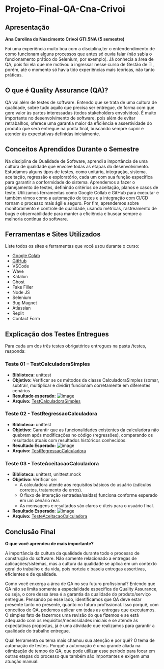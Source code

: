 # Projeto-Final-QA-Cna-Crivoi

## Apresentação
**Ana Carolina do Nascimento Crivoi**
**GTI.5NA (5 semestre)**

Foi uma experiência muito boa com a disciplina,ter o entendendimento de como funcionam alguns processos que antes só ouvia falar (não sabia o funcionamento prático do Selenium, por exemplo). Já conhecia a área de QA, pois foi ela que me motivou a ingressar nesse curso de Gestão de TI, porém, até o momento só havia tido experiências mais teóricas, não tanto práticas.

## O que é Quality Assurance (QA)?
QA vai além de testes de software. Entendo que se trata de uma cultura de qualidade, sobre tudo aquilo que precisa ser entregue, de forma com que gere valor às partes interessadas (todos stakeholders envolvidos). É muito importante no desenvolvimento de software, pois além de evitar retrabalhos, oferece uma garantia maior da eficiência e assertividade do produto que será entregue na ponta final, buscando sempre suprir e atender às expectativas definidas inicialmente.

## Conceitos Aprendidos Durante o Semestre
Na disciplina de Qualidade de Software, aprendi a importância de uma cultura de qualidade que envolve todas as etapas do desenvolvimento. Estudamos alguns tipos de testes, como unitário, integração, sistema, aceitação, regressão e exploratório, cada um com sua função específica para garantir a conformidade do sistema. Aprendemos a fazer o planejamento de testes, definindo critérios de aceitação, planos e casos de teste. Utilizamos ferramentas como Google Collab e GitHub para executar e também vimos como a automação de testes e a integração com CI/CD tornam o processo mais ágil e seguro. Por fim, aprendemos sobre monitoramento e controle de qualidade, usando métricas, rastreamento de bugs e observabilidade para manter a eficiência e buscar sempre a melhoria contínua do software.

## Ferramentas e Sites Utilizados
Liste todos os sites e ferramentas que você usou durante o curso:

- [Google Colab](https://colab.research.google.com/)
- [GitHub](https://github.com/)
- VSCode
- Wave
- Katalon
- Ghost
- Fake Filler
- Node JS
- Selenium
- Bug Magnet
- Atlassian
- Replit
- Contact Form

## Explicação dos Testes Entregues
Para cada um dos três testes obrigatórios entregues na pasta /testes, responda:

### Teste 01 – TestCalculadoraSimples
- **Biblioteca:** unittest
- **Objetivo:** Verificar se os métodos da classe CalculadoraSimples (somar, subtrair, multiplicar e dividir) funcionam corretamente em diferentes cenários
- **Resultado esperado:** ![image](https://github.com/user-attachments/assets/33b554d3-a2c0-4fab-8b19-ece7ae3265fb)
- **Arquivo:** [TestCalculadoraSimples](https://colab.research.google.com/drive/1YtbA4CiBVoldsu_POmGH1H34ArDnc3s5?authuser=3#scrollTo=fVare6uCaIc7)

### Teste 02 - TestRegressaoCalculadora
- **Biblioteca:** unittest
- **Objetivo:** Garantir que as funcionalidades existentes da calculadora não quebrem após modificações no código (regressões), comparando os resultados atuais com resultados históricos conhecidos.
- **Resultado Esperado:** ![image](https://github.com/user-attachments/assets/004bd753-e0f9-4681-85dd-f6db4b96eeaf)
- **Arquivo:** [TestRegressaoCalculadora](https://colab.research.google.com/drive/1x5gKOegRJ8kXLttIOM9G-IJtpGFW1Q38?authuser=3#scrollTo=pOPauA-Ef-Wj)

### Teste 03 - TesteAceitacaoCalculadora
- **Biblioteca:** unittest, unittest.mock
- **Objetivo:** Verificar se:
  - A calculadora atende aos requisitos básicos do usuário (cálculos corretos, tratamento de erros).
  - O fluxo de interação (entradas/saídas) funciona conforme esperado em um cenário real.
  - As mensagens e resultados são claros e úteis para o usuário final.
- **Resultado Esperado:** ![image](https://github.com/user-attachments/assets/149be5af-0bf0-4fb8-abd1-fc23d6e72672)
- **Arquivo:** [TesteAceitacaoCalculadora](https://colab.research.google.com/drive/168-9DBrYQcQu13OzwQ_v9uIM4JRsMunw?authuser=3#scrollTo=aa67GVnQhPkE)

## Conclusão Final
**O que você aprendeu de mais importante?**

A importância da cultura da qualidade durante todo o processo de construção do software. Não somente relacionado a entregas de aplicações/sistemas, mas a cultura da qualidade se aplica em um contexto geral do trabalho e da vida, pois norteia e baseia entregas assertivas, eficientes e de qualidade.

Como você enxerga a área de QA no seu futuro profissional?
Entendo que QA não se limita somente a especialidade específica de Quality Assurance, ou seja, o core dessa área é a garantia da qualidade do produto/serviço entregue. Pensando po esse lado, identificamos que QA deve estar presente tanto no presente, quanto no futuro profissional. Isso porquê, com conceitos de QA, podemos aplicar em todas as entregas que executamos. O simples fato de fazermos uma revisão do que fizemos e se está adequado com os requisitos/necessidades iniciais e se atende às expectativas propostas, já é uma atividade que realizamos para garantir a qualidade do trabalho entregue.

Qual ferramenta ou tema mais chamou sua atenção e por quê?
O tema de automação de testes. Porquê a automação é uma grande aliada na otimização de tempo do QA, que pode utilizar esse período para focar em outras etapas do processo que também são importantes e exigem uma atuação manual.
